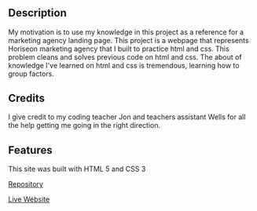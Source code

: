 # <Marketing Agency>

## Description

My motivation is to use my knowledge in this project as a reference for a marketing agency landing page.  This project is a webpage that represents Horiseon marketing agency that I built to practice html and css. This problem cleans and solves previous code on html and css. The about of knowledge I've learned on html and css is tremendous, learning how to group factors.
  

## Credits
I give credit to my coding teacher Jon and teachers assistant Wells for all the help getting me going in the right direction.

## Features
This site was built with HTML 5 and CSS 3
  
[Repository](https://github.com/jmoniz155/landing-page)

[Live Website](https://jmoniz155.github.io/landing-page/)
